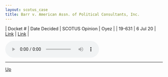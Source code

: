 ```yaml
---
layout: scotus_case
title: Barr v. American Assn. of Political Consultants, Inc.
---
```


| Docket # | Date Decided | SCOTUS Opinion | Oyez |
| 19-631 | 6 Jul 20 | [Link](https://www.supremecourt.gov/opinions/19pdf/591us2r55_08m1.pdf) | [Link](https://www.oyez.org/cases/2019/19-631) |

<audio controls>
   <source src='./resources/19-631.mp3' type='audio/mpeg'>
</audio>

<object data='./resources/19-631.pdf' type='application/pdf'></object>

---

[Up](./README.md)